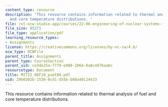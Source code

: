 ```yaml
---
content_type: resource
description: 'This resource contains information related to thermal analysis of fuel
  and core temperature distributions. '
file: /ol-ocw-studio-app/courses/22-06-engineering-of-nuclear-systems-fall-2010/29b0202b15300cd1d55bb80a48c24433_MIT22_06F10_pset04.pdf
file_size: 85271
file_type: application/pdf
learning_resource_types:
- Assignments
license: https://creativecommons.org/licenses/by-nc-sa/4.0/
ocw_type: OCWFile
parent_title: Assignments
parent_type: CourseSection
parent_uid: ce3de25a-7779-e980-2864-8a8c487baa6c
resourcetype: Document
title: MIT22_06F10_pset04.pdf
uid: 29b0202b-1530-0cd1-d55b-b80a48c24433
---
```

This resource contains information related to thermal analysis of fuel and core temperature distributions. 
